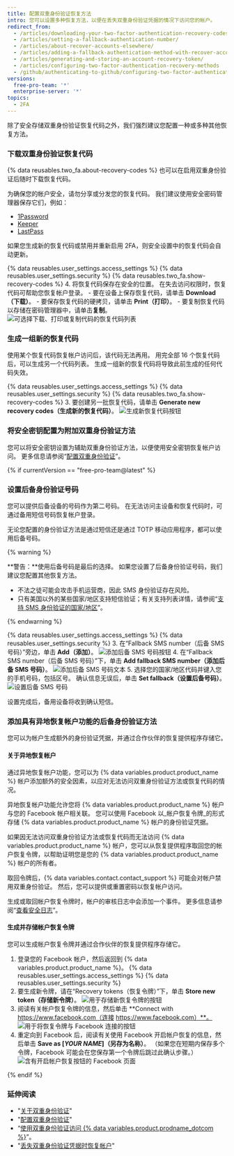 ```yaml
---
title: 配置双重身份验证恢复方法
intro: 您可以设置多种恢复方法，以便在丢失双重身份验证凭据的情况下访问您的帐户。
redirect_from:
  - /articles/downloading-your-two-factor-authentication-recovery-codes/
  - /articles/setting-a-fallback-authentication-number/
  - /articles/about-recover-accounts-elsewhere/
  - /articles/adding-a-fallback-authentication-method-with-recover-accounts-elsewhere/
  - /articles/generating-and-storing-an-account-recovery-token/
  - /articles/configuring-two-factor-authentication-recovery-methods
  - /github/authenticating-to-github/configuring-two-factor-authentication-recovery-methods
versions:
  free-pro-team: '*'
  enterprise-server: '*'
topics:
  - 2FA
---
```


除了安全存储双重身份验证恢复代码之外，我们强烈建议您配置一种或多种其他恢复方法。

### 下载双重身份验证恢复代码

{% data reusables.two_fa.about-recovery-codes %} 也可以在启用双重身份验证后随时下载恢复代码。

为确保您的帐户安全，请勿分享或分发您的恢复代码。 我们建议使用安全密码管理器保存它们，例如：
- [1Password](https://1password.com/)
- [Keeper](https://keepersecurity.com/)
- [LastPass](https://lastpass.com/)

如果您生成新的恢复代码或禁用并重新启用 2FA，则安全设置中的恢复代码会自动更新。

{% data reusables.user_settings.access_settings %}
{% data reusables.user_settings.security %}
{% data reusables.two_fa.show-recovery-codes %}
4. 将恢复代码保存在安全的位置。 在失去访问权限时，恢复代码可帮助您恢复帐户登录。
    - 要在设备上保存恢复代码，请单击 **Download（下载）**。
    - 要保存恢复代码的硬拷贝，请单击 **Print（打印）**。
    - 要复制恢复代码以存储在密码管理器中，请单击**复制**。 ![可选择下载、打印或复制代码的恢复代码列表](/assets/images/help/2fa/download-print-or-copy-recovery-codes-before-continuing.png)

### 生成一组新的恢复代码

使用某个恢复代码恢复帐户访问后，该代码无法再用。 用完全部 16 个恢复代码后，可以生成另一个代码列表。 生成一组新的恢复代码将导致此前生成的任何代码失效。

{% data reusables.user_settings.access_settings %}
{% data reusables.user_settings.security %}
{% data reusables.two_fa.show-recovery-codes %}
3. 要创建另一批恢复代码，请单击 **Generate new recovery codes（生成新的恢复代码）**。 ![生成新恢复代码按钮](/assets/images/help/2fa/generate-new-recovery-codes.png)

### 将安全密钥配置为附加双重身份验证方法

您可以将安全密钥设置为辅助双重身份验证方法，以便使用安全密钥恢复帐户访问。 更多信息请参阅“[配置双重身份验证](/articles/configuring-two-factor-authentication#configuring-two-factor-authentication-using-a-security-key)”。

{% if currentVersion == "free-pro-team@latest" %}

### 设置后备身份验证号码

您可以提供后备设备的号码作为第二号码。 在无法访问主设备和恢复代码时，可通过备用短信号码恢复帐户登录。

无论您配置的身份验证方法是通过短信还是通过 TOTP 移动应用程序，都可以使用后备号码。

{% warning %}

**警告：**使用后备号码是最后的选择。 如果您设置了后备身份验证号码，我们建议您配置其他恢复方法。
- 不法之徒可能会攻击手机运营商，因此 SMS 身份验证存在风险。
- 只有美国以外的某些国家/地区支持短信验证；有关支持列表详情，请参阅“[支持 SMS 身份验证的国家/地区](/articles/countries-where-sms-authentication-is-supported)”。

{% endwarning %}

{% data reusables.user_settings.access_settings %}
{% data reusables.user_settings.security %}
3. 在“Fallback SMS number（后备 SMS 号码）”旁边，单击 **Add（添加）**。 ![添加后备 SMS 号码按钮](/assets/images/help/2fa/add-fallback-sms-number-button.png)
4. 在“Fallback SMS number（后备 SMS 号码）”下，单击 **Add fallback SMS number（添加后备 SMS 号码）**。 ![添加后备 SMS 号码文本](/assets/images/help/2fa/add_fallback_sms_number_text.png)
5. 选择您的国家/地区代码并键入您的手机号码，包括区号。 确认信息无误后，单击 **Set fallback（设置后备号码）**。 ![设置后备 SMS 号码](/assets/images/help/2fa/2fa-fallback-number.png)

设置完成后，备用设备将收到确认短信。

### 添加具有异地恢复帐户功能的后备身份验证方法

您可以为帐户生成额外的身份验证凭据，并通过合作伙伴的恢复提供程序存储它。

#### 关于异地恢复帐户

通过异地恢复帐户功能，您可以为 {% data variables.product.product_name %} 帐户添加额外的安全因素，以应对无法访问双重身份验证方法或恢复代码的情况。

异地恢复帐户功能允许您将 {% data variables.product.product_name %} 帐户与您的 Facebook 帐户相关联。 您可以使用 Facebook 以_帐户恢复令牌_的形式存储 {% data variables.product.product_name %} 帐户的身份验证凭据。

如果因无法访问双重身份验证方法或恢复代码而无法访问 {% data variables.product.product_name %} 帐户，您可以从恢复提供程序取回您的帐户恢复令牌，以帮助证明您是您的 {% data variables.product.product_name %} 帐户的所有者。

取回令牌后，{% data variables.contact.contact_support %} 可能会对帐户禁用双重身份验证。 然后，您可以提供或重置密码以恢复帐户访问。

生成或取回帐户恢复令牌时，帐户的审核日志中会添加一个事件。 更多信息请参阅“[查看安全日志](/articles/reviewing-your-security-log)”。

#### 生成并存储帐户恢复令牌

您可以生成帐户恢复令牌并通过合作伙伴的恢复提供程序存储它。

1. 登录您的 Facebook 帐户，然后返回到 {% data variables.product.product_name %}。
{% data reusables.user_settings.access_settings %}
{% data reusables.user_settings.security %}
4. 要生成新令牌，请在“Recovery tokens（恢复令牌）”下，单击 **Store new token（存储新令牌）**。 ![用于存储新恢复令牌的按钮](/assets/images/help/settings/store-new-recovery-token.png)
5. 阅读有关帐户恢复令牌的信息，然后单击 **Connect with https://www.facebook.com（连接 https://www.facebook.com）**。 ![用于将恢复令牌与 Facebook 连接的按钮](/assets/images/help/settings/connect-recovery-token-with-facebook.png)
6. 重定向到 Facebook 后，阅读有关使用 Facebook 开启帐户恢复的信息，然后单击 **Save as [_YOUR NAME_]（另存为名称）**。 （如果您在短期内保存多个令牌，Facebook 可能会在您保存第一个令牌后跳过此确认步骤。） ![含有开启帐户恢复按钮的 Facebook 页面](/assets/images/help/settings/security-turn-on-rae-facebook.png)

{% endif %}

### 延伸阅读

- "[关于双重身份验证](/articles/about-two-factor-authentication)"
- "[配置双重身份验证](/articles/configuring-two-factor-authentication)"
- “[使用双重身份验证访问 {% data variables.product.prodname_dotcom %}](/articles/accessing-github-using-two-factor-authentication)”。
- "[丢失双重身份验证凭据时恢复帐户](/articles/recovering-your-account-if-you-lose-your-2fa-credentials)"
